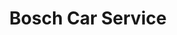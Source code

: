---
title: "Bosch Car Service"
url: /hamburg/bosch-car-service-otto-brenner-strasse/
shop: Autowerkstatt
---
